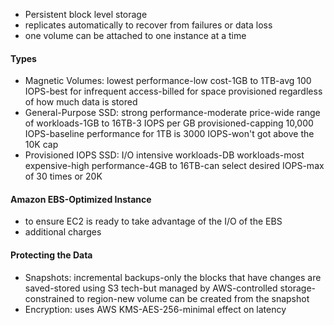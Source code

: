 * Persistent block level storage
* replicates automatically to recover from failures or data loss
* one volume can be attached to one instance at a time
#### Types

* Magnetic Volumes: lowest performance-low cost-1GB to 1TB-avg 100 IOPS-best for infrequent access-billed for space provisioned regardless of how much data is stored
* General-Purpose SSD: strong performance-moderate price-wide range of workloads-1GB to 16TB-3 IOPS per GB provisioned-capping 10,000 IOPS-baseline performance for 1TB is 3000 IOPS-won't got above the 10K cap
* Provisioned IOPS SSD: I/O intensive workloads-DB workloads-most expensive-high performance-4GB to 16TB-can select desired IOPS-max of 30 times or 20K
#### Amazon EBS-Optimized Instance
* to ensure EC2 is ready to take advantage of the I/O of the EBS
* additional charges
#### Protecting the Data
* Snapshots: incremental backups-only the blocks that have changes are saved-stored using S3 tech-but managed by AWS-controlled storage-constrained to region-new volume can be created from the snapshot
* Encryption: uses AWS KMS-AES-256-minimal effect on latency

